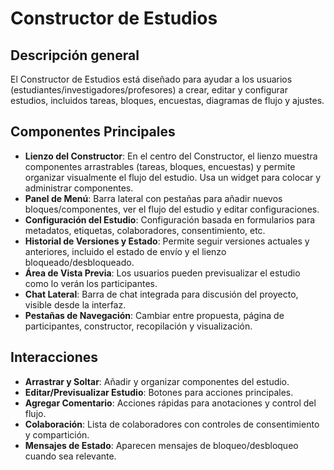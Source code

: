 # Constructor de Estudios

## Descripción general

El Constructor de Estudios está diseñado para ayudar a los usuarios (estudiantes/investigadores/profesores) a crear, editar y configurar estudios, incluidos tareas, bloques, encuestas, diagramas de flujo y ajustes.

## Componentes Principales

- **Lienzo del Constructor**: En el centro del Constructor, el lienzo muestra componentes arrastrables (tareas, bloques, encuestas) y permite organizar visualmente el flujo del estudio. Usa un widget para colocar y administrar componentes.
- **Panel de Menú**: Barra lateral con pestañas para añadir nuevos bloques/componentes, ver el flujo del estudio y editar configuraciones.
- **Configuración del Estudio**: Configuración basada en formularios para metadatos, etiquetas, colaboradores, consentimiento, etc.
- **Historial de Versiones y Estado**: Permite seguir versiones actuales y anteriores, incluido el estado de envío y el lienzo bloqueado/desbloqueado.
- **Área de Vista Previa**: Los usuarios pueden previsualizar el estudio como lo verán los participantes.
- **Chat Lateral**: Barra de chat integrada para discusión del proyecto, visible desde la interfaz.
- **Pestañas de Navegación**: Cambiar entre propuesta, página de participantes, constructor, recopilación y visualización.

## Interacciones

- **Arrastrar y Soltar**: Añadir y organizar componentes del estudio.
- **Editar/Previsualizar Estudio**: Botones para acciones principales.
- **Agregar Comentario**: Acciones rápidas para anotaciones y control del flujo.
- **Colaboración**: Lista de colaboradores con controles de consentimiento y compartición.
- **Mensajes de Estado**: Aparecen mensajes de bloqueo/desbloqueo cuando sea relevante.